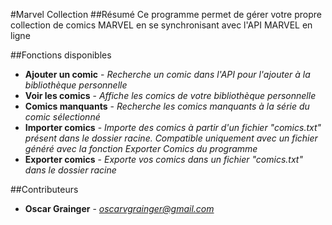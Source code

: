 #Marvel Collection
##Résumé
Ce programme permet de gérer votre propre collection de comics MARVEL en se synchronisant avec l'API MARVEL en ligne

##Fonctions disponibles
* **Ajouter un comic** - *Recherche un comic dans l'API pour l'ajouter à la bibliothèque personnelle*
* **Voir les comics** - *Affiche les comics de votre bibliothèque personnelle*
* **Comics manquants** - *Recherche les comics manquants à la série du comic sélectionné*
* **Importer comics** - *Importe des comics à partir d'un fichier "comics.txt" présent dans le dossier racine. Compatible uniquement avec un fichier généré avec la fonction Exporter Comics du programme*
* **Exporter comics** - *Exporte vos comics dans un fichier "comics.txt" dans le dossier racine*

##Contributeurs
* **Oscar Grainger** - *oscarvgrainger@gmail.com*
